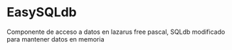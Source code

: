 # EasySQLdb
Componente de acceso a datos en lazarus free pascal, SQLdb modificado para mantener datos en memoria

